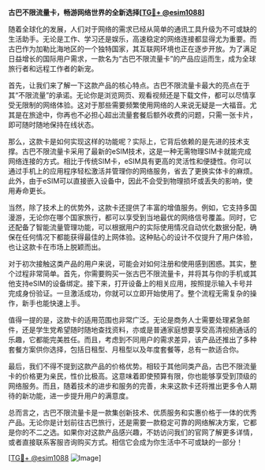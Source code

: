 **古巴不限流量卡，畅游网络世界的全新选择[[TG💪+ @esim1088](https://t.me/s/esim1088)]**

随着全球化的发展，人们对于网络的需求已经从简单的通讯工具升级为不可或缺的生活助手。无论是工作、学习还是娱乐，高速稳定的网络连接都显得尤为重要。而古巴作为加勒比海地区的一个独特国家，其互联网环境也正在逐步开放。为了满足日益增长的国际用户需求，一款名为“古巴不限流量卡”的产品应运而生，成为全球旅行者和远程工作者的新宠。

首先，让我们来了解一下这款产品的核心特点。古巴不限流量卡最大的亮点在于其“不限流量”的承诺。无论你是浏览网页、观看视频还是下载文件，都可以尽情享受无限制的网络体验。这对于那些需要频繁使用网络的人来说无疑是一大福音。尤其是在旅途中，你再也不必担心超出流量套餐后额外收费的问题，只需一张卡片，即可随时随地保持在线状态。

那么，这款卡是如何实现这样的功能呢？实际上，它背后依赖的是先进的技术支撑。古巴不限流量卡采用了最新的eSIM技术，这是一种无需物理SIM卡就能完成网络连接的方式。相比于传统SIM卡，eSIM具有更高的灵活性和便捷性。你可以通过手机上的应用程序轻松激活并管理你的网络服务，省去了更换实体卡的麻烦。此外，由于eSIM可以直接嵌入设备中，因此不会受到物理损坏或丢失的影响，使用寿命更长。

当然，除了技术上的优势外，这款卡还提供了丰富的增值服务。例如，它支持多国漫游，无论你在哪个国家旅行，都可以享受到当地最优的网络信号覆盖。同时，它还配备了智能流量管理功能，可以根据用户的实际使用情况自动优化数据分配，确保在任何情况下都能获得最佳的上网体验。这种贴心的设计不仅提升了用户体验，也让这款卡在市场上脱颖而出。

对于初次接触这类产品的用户来说，可能会对如何注册和使用感到困惑。其实，整个过程非常简单。首先，你需要购买一张古巴不限流量卡，并将其与你的手机或其他支持eSIM的设备绑定。接下来，打开设备上的相关应用，按照提示输入卡号并完成身份验证。一旦激活成功，你就可以立即开始使用了。整个流程无需复杂的操作，新手也能快速上手。

值得一提的是，这款卡的适用范围也非常广泛。无论是商务人士需要处理紧急邮件，还是学生党希望随时随地查找资料，亦或是普通家庭想要享受高清视频通话的乐趣，它都能完美胜任。而且，考虑到不同用户的需求差异，该产品还推出了多种套餐方案供你选择，包括日租型、月租型以及年度套餐等，总有一款适合你。

最后，我们不得不提到这款产品的价格优势。相较于其他同类产品，古巴不限流量卡的价格更为亲民，性价比极高。这意味着即使预算有限，你也能够享受到顶级的网络服务。而且，随着技术的进步和服务的完善，未来这款卡还将推出更多令人期待的新功能，进一步提升用户的满意度。

总而言之，古巴不限流量卡是一款集创新技术、优质服务和实惠价格于一体的优秀产品。无论你是计划前往古巴旅行，还是需要一款稳定可靠的网络解决方案，它都是你的不二之选。如果你对这款产品感兴趣，不妨访问我们的官网了解更多详情，或者直接联系客服咨询购买方式。相信它会成为你生活中不可或缺的一部分！

[[TG💪+ @esim1088](https://t.me/s/esim1088) ![Image](https://i.postimg.cc/4NQfJmqS/Snipaste-2025-05-13-00-14-12.png)]